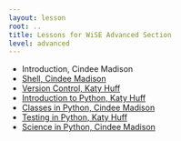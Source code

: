 ```yaml
---
layout: lesson
root: ..
title: Lessons for WiSE Advanced Section
level: advanced
---
```


<div class="toc" markdown="1">

- Introduction, Cindee Madison
- [Shell, Cindee Madison](shell/shell.html)
- [Version Control, Katy Huff](git/git.html)
- [Introduction to Python, Katy Huff](py-intro/py-intro.html)
- [Classes in Python, Cindee Madison](py-classes/py-classes.html)
- [Testing in Python, Katy Huff](py-testing/py-testing.html)
- [Science in Python, Cindee Madison](py-scipy/py-scipy.html)

</div>
